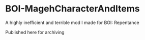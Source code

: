 # BOI-MagehCharacterAndItems

A highly inefficient and terrible mod I made for BOI: Repentance

Published here for archiving

